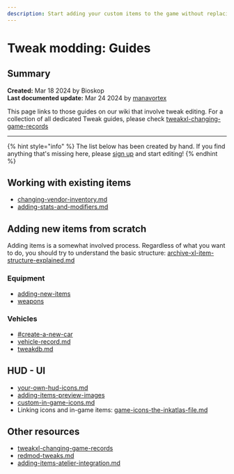 ```yaml
---
description: Start adding your custom items to the game without replacing
---
```


# Tweak modding: Guides

## Summary

**Created:** Mar 18 2024 by Bioskop\
**Last documented update:** Mar 24 2024 by [manavortex](https://app.gitbook.com/u/NfZBoxGegfUqB33J9HXuCs6PVaC3 "mention")

This page links to those guides on our wiki that involve tweak editing. For a collection of all dedicated Tweak guides, please check [tweakxl-changing-game-records](../../for-mod-creators/modding-guides/tweakxl-changing-game-records/ "mention")

***

{% hint style="info" %}
The list below has been created by hand. If you find anything that's missing here, please [sign up](../../the-wiki.md#how-to-edit) and start editing!
{% endhint %}

## Working with existing items

* [changing-vendor-inventory.md](../core-mods-explained/tweakxl/tweakxl-changing-game-records/changing-vendor-inventory.md "mention")
* [adding-stats-and-modifiers.md](../../for-mod-creators/modding-guides/items-equipment/editing-existing-items/adding-stats-and-modifiers.md "mention")

## Adding new items from scratch

Adding items is a somewhat involved process. Regardless of what you want to do, you should try to understand the basic structure: [archive-xl-item-structure-explained.md](../../modding-guides/items-equipment/adding-new-items/archive-xl-item-structure-explained.md "mention")

### Equipment

* [adding-new-items](../../modding-guides/items-equipment/adding-new-items/ "mention")
* [weapons](../../modding-guides/items-equipment/adding-new-items/weapons/ "mention")

### Vehicles

* [#create-a-new-car](tweak-modding-guides.md#create-a-new-car "mention")
* [vehicle-record.md](../references-lists-and-overviews/vehicles/vehicle-record.md "mention")
* [tweakdb.md](../references-lists-and-overviews/vehicles/tweakdb.md "mention")

## HUD - UI

* [your-own-hud-icons.md](../../modding-guides/custom-icons-and-ui/your-own-hud-icons.md "mention")
* [adding-items-preview-images](../../modding-guides/custom-icons-and-ui/adding-items-preview-images/ "mention")
* [custom-in-game-icons.md](../../modding-guides/custom-icons-and-ui/custom-in-game-icons.md "mention")
* Linking icons and in-game items: [game-icons-the-inkatlas-file.md](../files-and-what-they-do/game-icons-the-inkatlas-file.md "mention")

## Other resources

* [tweakxl-changing-game-records](../../for-mod-creators/modding-guides/tweakxl-changing-game-records/ "mention")
* [redmod-tweaks.md](../modding-tools/redmod/redmod-tweaks.md "mention")
* [adding-items-atelier-integration.md](../../modding-guides/items-equipment/adding-new-items/adding-items-atelier-integration.md "mention")

